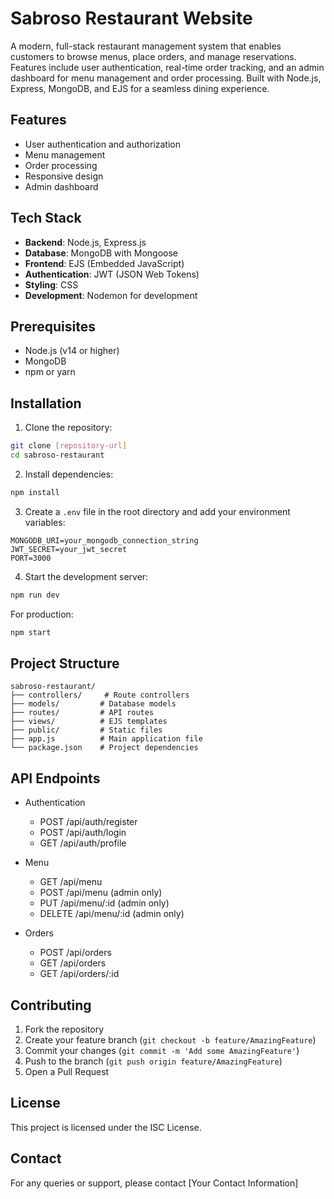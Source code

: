 # Sabroso Restaurant Website

A modern, full-stack restaurant management system that enables customers to browse menus, place orders, and manage reservations. Features include user authentication, real-time order tracking, and an admin dashboard for menu management and order processing. Built with Node.js, Express, MongoDB, and EJS for a seamless dining experience.

## Features

- User authentication and authorization
- Menu management
- Order processing
- Responsive design
- Admin dashboard

## Tech Stack

- **Backend**: Node.js, Express.js
- **Database**: MongoDB with Mongoose
- **Frontend**: EJS (Embedded JavaScript)
- **Authentication**: JWT (JSON Web Tokens)
- **Styling**: CSS
- **Development**: Nodemon for development

## Prerequisites

- Node.js (v14 or higher)
- MongoDB
- npm or yarn

## Installation

1. Clone the repository:
```bash
git clone [repository-url]
cd sabroso-restaurant
```

2. Install dependencies:
```bash
npm install
```

3. Create a `.env` file in the root directory and add your environment variables:
```
MONGODB_URI=your_mongodb_connection_string
JWT_SECRET=your_jwt_secret
PORT=3000
```

4. Start the development server:
```bash
npm run dev
```

For production:
```bash
npm start
```

## Project Structure

```
sabroso-restaurant/
├── controllers/     # Route controllers
├── models/         # Database models
├── routes/         # API routes
├── views/          # EJS templates
├── public/         # Static files
├── app.js          # Main application file
└── package.json    # Project dependencies
```

## API Endpoints

- Authentication
  - POST /api/auth/register
  - POST /api/auth/login
  - GET /api/auth/profile

- Menu
  - GET /api/menu
  - POST /api/menu (admin only)
  - PUT /api/menu/:id (admin only)
  - DELETE /api/menu/:id (admin only)

- Orders
  - POST /api/orders
  - GET /api/orders
  - GET /api/orders/:id

## Contributing

1. Fork the repository
2. Create your feature branch (`git checkout -b feature/AmazingFeature`)
3. Commit your changes (`git commit -m 'Add some AmazingFeature'`)
4. Push to the branch (`git push origin feature/AmazingFeature`)
5. Open a Pull Request

## License

This project is licensed under the ISC License.

## Contact

For any queries or support, please contact [Your Contact Information] 